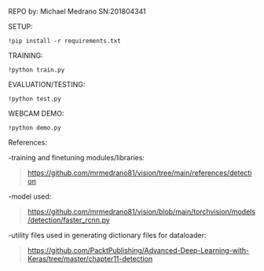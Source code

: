 REPO by: Michael Medrano SN:201804341

SETUP:

<code>!pip install -r requirements.txt</code>

TRAINING:

<code>!python train.py</code>

EVALUATION/TESTING:

<code>!python test.py</code>

WEBCAM DEMO:

<code>!python demo.py</code>



References:

-training and finetuning modules/libraries:
>https://github.com/mrmedrano81/vision/tree/main/references/detection

-model used:
>https://github.com/mrmedrano81/vision/blob/main/torchvision/models/detection/faster_rcnn.py

-utility files used in generating dictionary files for dataloader:
>https://github.com/PacktPublishing/Advanced-Deep-Learning-with-Keras/tree/master/chapter11-detection
